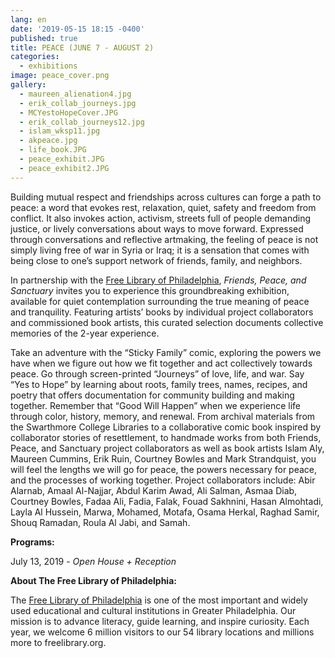 ```yaml
---
lang: en
date: '2019-05-15 18:15 -0400'
published: true
title: PEACE (JUNE 7 - AUGUST 2)
categories:
  - exhibitions
image: peace_cover.png
gallery:
  - maureen_alienation4.jpg
  - erik_collab_journeys.jpg
  - MCYestoHopeCover.JPG
  - erik_collab_journeys12.jpg
  - islam_wksp11.jpg
  - akpeace.jpg
  - life_book.JPG
  - peace_exhibit.JPG
  - peace_exhibit2.JPG
---
```

Building mutual respect and friendships across cultures can forge a path to peace: a word that evokes rest, relaxation, quiet, safety and freedom from conflict. It also invokes action, activism, streets full of people demanding justice, or lively conversations about ways to move forward. Expressed through conversations and reflective artmaking, the feeling of peace is not simply living free of war in Syria or Iraq; it is a sensation that comes with being close to one’s support network of friends, family, and neighbors. 

In partnership with the [Free Library of Philadelphia](https://www.freelibrary.org/), _Friends, Peace, and Sanctuary_ invites you to experience this groundbreaking exhibition, available for quiet contemplation surrounding the true meaning of peace and tranquility. Featuring artists’ books by individual project collaborators and commissioned book artists, this curated selection documents collective memories of the 2-year experience.

Take an adventure with the “Sticky Family” comic, exploring the powers we have when we figure out how we fit together and act collectively towards peace. Go through screen-printed “Journeys” of love, life, and war. Say “Yes to Hope” by learning about roots, family trees, names, recipes, and poetry that offers documentation for community building and making together. Remember that “Good Will Happen” when we experience life through color, history, memory, and renewal. From archival materials from the Swarthmore College Libraries to a collaborative comic book inspired by collaborator stories of resettlement, to handmade works from both Friends, Peace, and Sanctuary project collaborators as well as book artists Islam Aly, Maureen Cummins, Erik Ruin, Courtney Bowles and Mark Strandquist, you will feel the lengths we will go for peace, the powers necessary for peace, and the processes of working together. Project collaborators include: Abir Alarnab, Amaal Al-Najjar, Abdul Karim Awad, Ali Salman, Asmaa Diab, Courtney Bowles, Fadaa Ali, Fadia, Falak, Fouad Sakhnini, Hasan Almohtadi, Layla Al Hussein, Marwa, Mohamed, Motafa, Osama Herkal, Raghad Samir, Shouq Ramadan, Roula Al Jabi, and Samah. 

**Programs:**

July 13, 2019 - _Open House +  Reception_


**About The Free Library of Philadelphia:**

The [Free Library of Philadelphia](https://www.freelibrary.org/) is one of the most important and widely used educational and cultural institutions in Greater Philadelphia. Our mission is to advance literacy, guide learning, and inspire curiosity. Each year, we welcome 6 million visitors to our 54 library locations and millions more to freelibrary.org.
